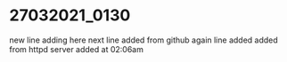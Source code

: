 # 27032021_0130
new line adding here
next line added from github 
again line added
added from httpd server
added at 02:06am
